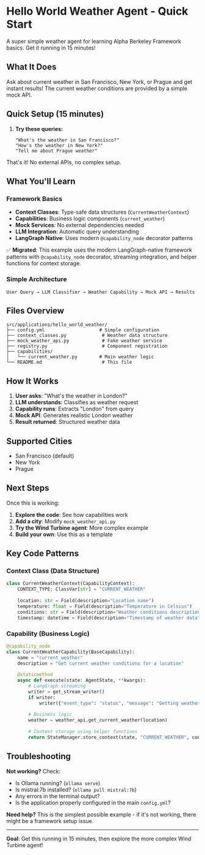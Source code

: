 # Hello World Weather Agent - Quick Start

A super simple weather agent for learning Alpha Berkeley Framework basics. Get it running in 15 minutes!

## What It Does

Ask about current weather in San Francisco, New York, or Prague and get instant results! The current weather conditions are provided by a simple mock API.



## Quick Setup (15 minutes)

1. **Try these queries:**
   ```
   "What's the weather in San Francisco?"
   "How's the weather in New York?"
   "Tell me about Prague weather"
   ```

That's it! No external APIs, no complex setup.

## What You'll Learn

### Framework Basics
- **Context Classes**: Type-safe data structures (`CurrentWeatherContext`)
- **Capabilities**: Business logic components (`current_weather`)
- **Mock Services**: No external dependencies needed
- **LLM Integration**: Automatic query understanding
- **LangGraph Native**: Uses modern `@capability_node` decorator patterns

✅ **Migrated**: This example uses the modern LangGraph-native framework patterns with `@capability_node` decorator, streaming integration, and helper functions for context storage.

### Simple Architecture
```
User Query → LLM Classifier → Weather Capability → Mock API → Results
```

## Files Overview

```
src/applications/hello_world_weather/
├── config.yml                    # Simple configuration
├── context_classes.py             # Weather data structure
├── mock_weather_api.py            # Fake weather service
├── registry.py                    # Component registration  
├── capabilities/
│   └── current_weather.py        # Main weather logic
└── README.md                      # This file
```

## How It Works

1. **User asks**: "What's the weather in London?"
2. **LLM understands**: Classifies as weather request
3. **Capability runs**: Extracts "London" from query
4. **Mock API**: Generates realistic London weather
5. **Result returned**: Structured weather data

## Supported Cities

- San Francisco (default)
- New York
- Prague

## Next Steps

Once this is working:
1. **Explore the code**: See how capabilities work
2. **Add a city**: Modify `mock_weather_api.py`
3. **Try the Wind Turbine agent**: More complex example
4. **Build your own**: Use this as a template

## Key Code Patterns

### Context Class (Data Structure)
```python
class CurrentWeatherContext(CapabilityContext):
    CONTEXT_TYPE: ClassVar[str] = "CURRENT_WEATHER"
    
    location: str = Field(description="Location name")
    temperature: float = Field(description="Temperature in Celsius")
    conditions: str = Field(description="Weather conditions description")
    timestamp: datetime = Field(description="Timestamp of weather data")
```

### Capability (Business Logic)  
```python
@capability_node
class CurrentWeatherCapability(BaseCapability):
    name = "current_weather"
    description = "Get current weather conditions for a location"
    
    @staticmethod
    async def execute(state: AgentState, **kwargs):
        # LangGraph streaming
        writer = get_stream_writer()
        if writer:
            writer({"event_type": "status", "message": "Getting weather..."})
        
        # Business logic
        weather = weather_api.get_current_weather(location)
        
        # Context storage using helper functions
        return StateManager.store_context(state, "CURRENT_WEATHER", context_key, weather)
```

## Troubleshooting

**Not working?** Check:
- Is Ollama running? (`ollama serve`)
- Is mistral:7b installed? (`ollama pull mistral:7b`)
- Any errors in the terminal output?
- Is the application properly configured in the main `config.yml`?

**Need help?** This is the simplest possible example - if it's not working, there might be a framework setup issue.

---

**Goal**: Get this running in 15 minutes, then explore the more complex Wind Turbine agent! 